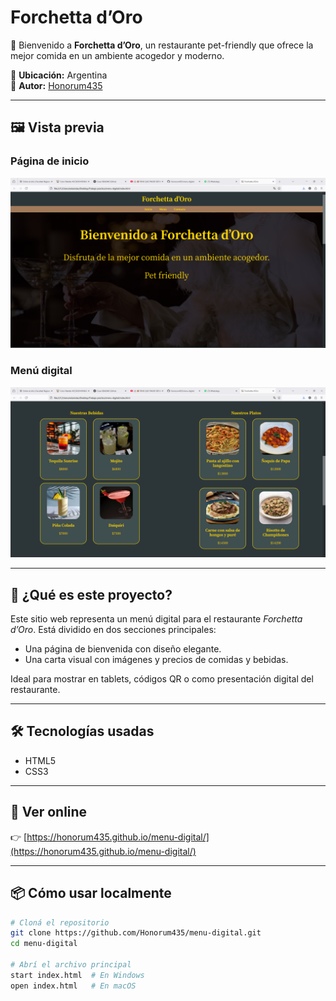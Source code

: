 # Forchetta d’Oro

🌟 Bienvenido a **Forchetta d’Oro**, un restaurante pet-friendly que ofrece la mejor comida en un ambiente acogedor y moderno.

📍 **Ubicación:** Argentina  
👤 **Autor:** [Honorum435](https://github.com/Honorum435)

---

## 🖼️ Vista previa

### Página de inicio
![Inicio](img/Inicio.PNG)

### Menú digital
![Menú](img/Menu.PNG)

---

## 🚀 ¿Qué es este proyecto?

Este sitio web representa un menú digital para el restaurante *Forchetta d’Oro*. Está dividido en dos secciones principales:

- Una página de bienvenida con diseño elegante.
- Una carta visual con imágenes y precios de comidas y bebidas.

Ideal para mostrar en tablets, códigos QR o como presentación digital del restaurante.

---

## 🛠️ Tecnologías usadas

- HTML5
- CSS3

---

## 🔗 Ver online

👉 [https://honorum435.github.io/menu-digital/](https://honorum435.github.io/menu-digital/)

---

## 📦 Cómo usar localmente

```bash
# Cloná el repositorio
git clone https://github.com/Honorum435/menu-digital.git
cd menu-digital

# Abrí el archivo principal
start index.html  # En Windows
open index.html   # En macOS
